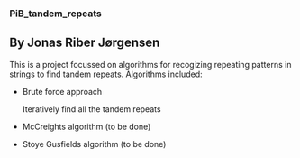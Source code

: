 ### PiB_tandem_repeats
## By Jonas Riber Jørgensen

This is a project focussed on algorithms for recogizing repeating patterns in strings to find tandem repeats.
Algorithms included:

  - Brute force approach

    Iteratively find all the tandem repeats
    
  - McCreights algorithm (to be done)
    
  - Stoye Gusfields algorithm (to be done)
    


